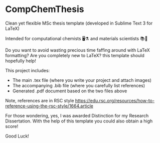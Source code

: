 # CompChemThesis
Clean yet flexible MSc thesis template (developed in Sublime Text 3 for LaTeX) 

Intended for computational chemists 🖥️⚗️ and materials scientists 📚🥼

Do you want to avoid wasting precious time faffing around with LaTeX formatting? Are you completely new to LaTeX? this template should hopefully help!

This project includes:
- The main .tex file (where you write your project and attach images)
- The accompanying .bib file (where you carefully list references)
- Generated .pdf document based on the two files above

Note, references are in RSC style https://edu.rsc.org/resources/how-to-reference-using-the-rsc-style/1664.article

For those wondering, yes, I was awarded Distinction for my Research Dissertation. With the help of this template you could also obtain a high score!

Good Luck!
